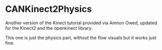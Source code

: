 # CANKinect2Physics

Another version of the Kinect tutorial provided via Amnon Owed, updated for the Kinect2 and the openkinect library.

This one is just the physics part, without the flow visuals but it works just fine.

